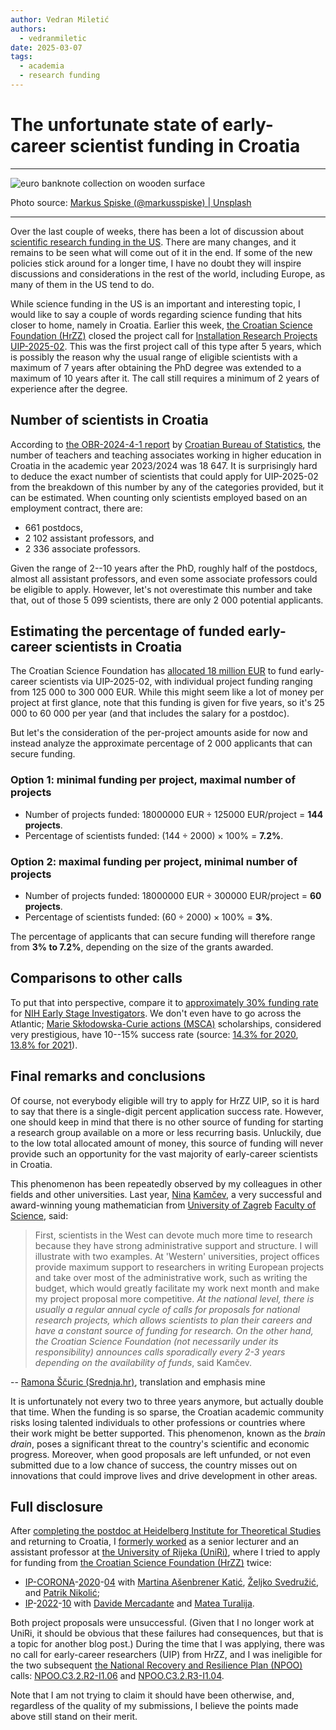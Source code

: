 ```yaml
---
author: Vedran Miletić
authors:
  - vedranmiletic
date: 2025-03-07
tags:
  - academia
  - research funding
---
```


# The unfortunate state of early-career scientist funding in Croatia

---

![euro banknote collection on wooden surface](https://unsplash.com/photos/ms6N-gBtbCQ/download?w=1920)

Photo source: [Markus Spiske (@markusspiske) | Unsplash](https://unsplash.com/photos/euro-banknote-collection-on-wooden-surface-ms6N-gBtbCQ)

---

Over the last couple of weeks, there has been a lot of discussion about [scientific research funding in the US](https://www.nature.com/articles/d41586-025-00608-z). There are many changes, and it remains to be seen what will come out of it in the end. If some of the new policies stick around for a longer time, I have no doubt they will inspire discussions and considerations in the rest of the world, including Europe, as many of them in the US tend to do.

While science funding in the US is an important and interesting topic, I would like to say a couple of words regarding science funding that hits closer to home, namely in Croatia. Earlier this week, [the Croatian Science Foundation (HrZZ)](https://hrzz.hr/o-zakladi/) closed the project call for [Installation Research Projects](https://hrzz.hr/programi/istrazivacki-programi/) [UIP-2025-02](https://hrzz.hr/zatvoreni-natjecaji-ip-uip-i-dok/). This was the first project call of this type after 5 years, which is possibly the reason why the usual range of eligible scientists with a maximum of 7 years after obtaining the PhD degree was extended to a maximum of 10 years after it. The call still requires a minimum of 2 years of experience after the degree.

<!-- more -->

## Number of scientists in Croatia

According to [the OBR-2024-4-1 report](https://podaci.dzs.hr/2024/hr/76967) by [Croatian Bureau of Statistics](https://dzs.gov.hr/), the number of teachers and teaching associates working in higher education in Croatia in the academic year 2023/2024 was 18 647. It is surprisingly hard to deduce the exact number of scientists that could apply for UIP-2025-02 from the breakdown of this number by any of the categories provided, but it can be estimated. When counting only scientists employed based on an employment contract, there are:

- 661 postdocs,
- 2 102 assistant professors, and
- 2 336 associate professors.

Given the range of 2--10 years after the PhD, roughly half of the postdocs, almost all assistant professors, and even some associate professors could be eligible to apply. However, let's not overestimate this number and take that, out of those 5 099 scientists, there are only 2 000 potential applicants.

## Estimating the percentage of funded early-career scientists in Croatia

The Croatian Science Foundation has [allocated 18 million EUR](https://hrzz.hr/otvoreni-natjecaji-ip-uip-i-dok/) to fund early-career scientists via UIP-2025-02, with individual project funding ranging from 125 000 to 300 000 EUR. While this might seem like a lot of money per project at first glance, note that this funding is given for five years, so it's 25 000 to 60 000 per year (and that includes the salary for a postdoc).

But let's the consideration of the per-project amounts aside for now and instead analyze the approximate percentage of 2 000 applicants that can secure funding.

### Option 1: minimal funding per project, maximal number of projects

- Number of projects funded: $18 000 000\text{ EUR} \div 125 000\text{ EUR/project}$ = **144 projects**.
- Percentage of scientists funded: $(144 \div 2 000) \times 100\%$ = **7.2%**.

### Option 2: maximal funding per project, minimal number of projects

- Number of projects funded: $18 000 000\text{ EUR} \div 300 000\text{ EUR/project}$ = **60 projects**.
- Percentage of scientists funded: $(60 \div 2 000) \times 100\%$ = **3%**.

The percentage of applicants that can secure funding will therefore range from **3% to 7.2%**, depending on the size of the grants awarded.

## Comparisons to other calls

To put that into perspective, compare it to [approximately 30% funding rate](https://nexus.od.nih.gov/all/2024/07/03/continued-support-for-early-stage-investigators-in-fy-2023/) for [NIH Early Stage Investigators](https://grants.nih.gov/policy-and-compliance/policy-topics/early-stage-investigators). We don't even have to go across the Atlantic; [Marie Skłodowska-Curie actions (MSCA)](https://marie-sklodowska-curie-actions.ec.europa.eu/actions/postdoctoral-fellowships) scholarships, considered very prestigious, have 10--15% success rate (source: [14.3% for 2020](https://ris.leeds.ac.uk/eu-funding/eu-funding-opportunities/horizon-europe/marie-curie-postdoctoral-fellowships-pf/), [13.8% for 2021](https://forschungsservice.univie.ac.at/foerdermoeglichkeiten/msca-pf/)).

## Final remarks and conclusions

Of course, not everybody eligible will try to apply for HrZZ UIP, so it is hard to say that there is a single-digit percent application success rate. However, one should keep in mind that there is no other source of funding for starting a research group available on a more or less recurring basis. Unluckily, due to the low total allocated amount of money, this source of funding will never provide such an opportunity for the vast majority of early-career scientists in Croatia.

This phenomenon has been repeatedly observed by my colleagues in other fields and other universities. Last year, [Nina](https://sites.google.com/monash.edu/nkamcev/home) [Kamčev](https://www.pmf.unizg.hr/math/nina.kamcev), a very successful and award-winning young mathematician from [University of Zagreb](https://www.unizg.hr/) [Faculty of Science](https://www.pmf.unizg.hr/), said:

> First, scientists in the West can devote much more time to research because they have strong administrative support and structure. I will illustrate with two examples. At 'Western' universities, project offices provide maximum support to researchers in writing European projects and take over most of the administrative work, such as writing the budget, which would greatly facilitate my work next month and make my project proposal more competitive. *At the national level, there is usually a regular annual cycle of calls for proposals for national research projects, which allows scientists to plan their careers and have a constant source of funding for research. On the other hand, the Croatian Science Foundation (not necessarily under its responsibility) announces calls sporadically every 2-3 years depending on the availability of funds*, said Kamčev.

-- [Ramona Ščuric (Srednja.hr)](https://www.srednja.hr/faks/nina-je-prva-zena-dobitnica-nagrade-za-matematiku-u-hrvatskoj-moramo-razbijati-stereotipe/), translation and emphasis mine

It is unfortunately not every two to three years anymore, but actually double that time. When the funding is so sparse, the Croatian academic community risks losing talented individuals to other professions or countries where their work might be better supported. This phenomenon, known as the *brain drain*, poses a significant threat to the country's scientific and economic progress. Moreover, when good proposals are left unfunded, or not even submitted due to a low chance of success, the country misses out on innovations that could improve lives and drive development in other areas.

## Full disclosure

After [completing the postdoc at Heidelberg Institute for Theoretical Studies](2023-07-28-alumni-meeting-2023-at-hits-and-the-reminiscence-of-the-postdoc-years.md) and returning to Croatia, I [formerly worked](../../people/principal-investigator.md) as a senior lecturer and an assistant professor at [the University of Rijeka (UniRi)](https://uniri.hr/), where I tried to apply for funding from [the Croatian Science Foundation (HrZZ)](https://hrzz.hr/) twice:

- [IP-CORONA](https://hrzz.hr/otvoren-natjecaj-upravljanje-zaraznim-bolestima-uzrokovanim-koronavirusima-te-drustvenim-i-obrazovnim-aspektima-pandemije-ip-corona-2020-04/)-[2020](https://hrzz.hr/zatvoren-natjecaj-ip-corona-2020-04/)-[04](https://hrzz.hr/rezultati-natjecaja-ip-corona-2020-04/) with [Martina Ašenbrener Katić](https://portal.uniri.hr/Portfelj/987), [Željko Svedružić](https://svedruziclab.github.io/principal-investigator.html), and [Patrik Nikolić](https://nikoli.ch/);
- [IP](https://hrzz.hr/otvoren-natjecaj-ip-2022-10/)-[2022](https://hrzz.hr/zatvoreni-natjecaji-ip-2022-10-i-ipch-2022-10/)-[10](https://hrzz.hr/rezultati-natjecaja-ip-2022-10/) with [Davide Mercadante](https://lab.mercadante.net/) and [Matea Turalija](https://mateaturalija.github.io/).

Both project proposals were unsuccessful. (Given that I no longer work at UniRi, it should be obvious that these failures had consequences, but that is a topic for another blog post.) During the time that I was applying, there was no call for early-career researchers (UIP) from HrZZ, and I was ineligible for the two subsequent [the National Recovery and Resilience Plan (NPOO)](https://planoporavka.gov.hr/) calls: [NPOO.C3.2.R2-I1.06](https://fondovieu.gov.hr/pozivi/57) and [NPOO.C3.2.R3-I1.04](https://fondovieu.gov.hr/pozivi/73).

Note that I am not trying to claim it should have been otherwise, and, regardless of the quality of my submissions, I believe the points made above still stand on their merit.
